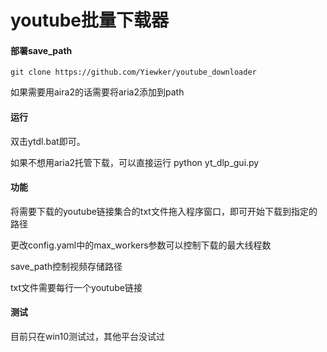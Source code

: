 # youtube批量下载器

#### 部署save_path

```
git clone https://github.com/Yiewker/youtube_downloader
```

如果需要用aira2的话需要将aria2添加到path

#### 运行

双击ytdl.bat即可。

如果不想用aria2托管下载，可以直接运行 python yt_dlp_gui.py

#### 功能

将需要下载的youtube链接集合的txt文件拖入程序窗口，即可开始下载到指定的路径

更改config.yaml中的max_workers参数可以控制下载的最大线程数

save_path控制视频存储路径

txt文件需要每行一个youtube链接

#### 测试

目前只在win10测试过，其他平台没试过
